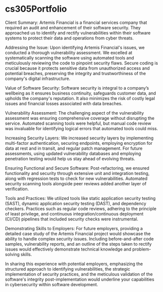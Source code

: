 # cs305Portfolio
Client Summary:
Artemis Financial is a financial services company that required an audit and enhancement of their software security. They approached us to identify and rectify vulnerabilities within their software systems to protect their data and operations from cyber threats.

Addressing the Issue:
Upon identifying Artemis Financial's issues, we conducted a thorough vulnerability assessment. We excelled at systematically scanning the software using automated tools and meticulously reviewing the code to pinpoint security flaws. Secure coding is crucial because it protects sensitive data from unauthorized access and potential breaches, preserving the integrity and trustworthiness of the company's digital infrastructure.

Value of Software Security:
Software security is integral to a company’s wellbeing as it ensures business continuity, safeguards customer data, and upholds the company's reputation. It also minimizes the risk of costly legal issues and financial losses associated with data breaches.

Vulnerability Assessment:
The challenging aspect of the vulnerability assessment was ensuring comprehensive coverage without disrupting the service. Automated scanning tools were helpful, but manual code review was invaluable for identifying logical errors that automated tools could miss.

Increasing Security Layers:
We increased security layers by implementing multi-factor authentication, securing endpoints, employing encryption for data at rest and in transit, and regular patch management. For future assessments, using updated vulnerability databases and employing penetration testing would help us stay ahead of evolving threats.

Ensuring Functional and Secure Software:
Post-refactoring, we ensured functionality and security through extensive unit and integration testing, along with regression tests to check for new vulnerabilities. Automated security scanning tools alongside peer reviews added another layer of verification.

Tools and Practices:
We utilized tools like static application security testing (SAST), dynamic application security testing (DAST), and dependency checkers. Practices such as regular code reviews, adhering to the principle of least privilege, and continuous integration/continuous deployment (CI/CD) pipelines that included security checks were instrumental.

Demonstrating Skills to Employers:
For future employers, providing a detailed case study of the Artemis Financial project would showcase the ability to handle complex security issues. Including before-and-after code samples, vulnerability reports, and an outline of the steps taken to rectify issues would effectively demonstrate technical knowledge and problem-solving skills.

In sharing this experience with potential employers, emphasizing the structured approach to identifying vulnerabilities, the strategic implementation of security practices, and the meticulous validation of the software's integrity post-implementation would underline your capabilities in cybersecurity within software development.
